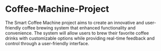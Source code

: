 # Coffee-Machine-Project
The Smart Coffee Machine project aims to create an innovative and user-friendly coffee brewing system that enhanced functionality and convenience. The system will allow users to brew their favorite coffee drinks with customizable options while providing real-time feedback and control through a user-friendly interface.
